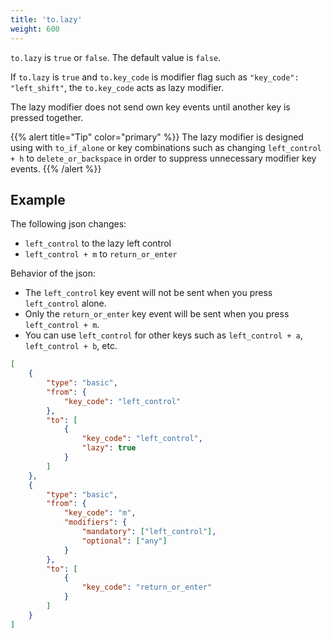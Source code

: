 ```yaml
---
title: 'to.lazy'
weight: 600
---
```


`to.lazy` is `true` or `false`. The default value is `false`.

If `to.lazy` is `true` and `to.key_code` is modifier flag such as `"key_code": "left_shift"`, the `to.key_code` acts as lazy modifier.

The lazy modifier does not send own key events until another key is pressed together.

{{% alert title="Tip" color="primary" %}}
The lazy modifier is designed using with `to_if_alone` or key combinations such as changing `left_control + h` to `delete_or_backspace` in order to suppress unnecessary modifier key events.
{{% /alert %}}

## Example

The following json changes:

-   `left_control` to the lazy left control
-   `left_control + m` to `return_or_enter`

Behavior of the json:

-   The `left_control` key event will not be sent when you press `left_control` alone.
-   Only the `return_or_enter` key event will be sent when you press `left_control + m`.
-   You can use `left_control` for other keys such as `left_control + a`, `left_control + b`, etc.

```json
[
    {
        "type": "basic",
        "from": {
            "key_code": "left_control"
        },
        "to": [
            {
                "key_code": "left_control",
                "lazy": true
            }
        ]
    },
    {
        "type": "basic",
        "from": {
            "key_code": "m",
            "modifiers": {
                "mandatory": ["left_control"],
                "optional": ["any"]
            }
        },
        "to": [
            {
                "key_code": "return_or_enter"
            }
        ]
    }
]
```
